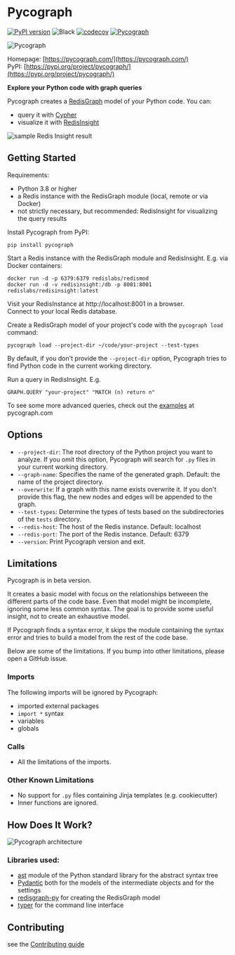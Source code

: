 # Pycograph

[![PyPI version](https://badge.fury.io/py/pycograph.svg)](https://badge.fury.io/py/pycograph)
![Black](https://img.shields.io/badge/code%20style-black-000000.svg)
[![codecov](https://codecov.io/gh/reka/pycograph/branch/main/graph/badge.svg?token=M1Y1SQRDHK)](https://codecov.io/gh/reka/pycograph)
[![Pycograph](https://github.com/reka/pycograph/actions/workflows/pycograph.yaml/badge.svg)](https://github.com/reka/pycograph/actions/workflows/pycograph.yaml)

![Pycograph](https://github.com/reka/pycograph/raw/main/resources/pycograph_logo.png)

Homepage: [https://pycograph.com/](https://pycograph.com/)  
PyPI: [https://pypi.org/project/pycograph/](https://pypi.org/project/pycograph/)

**Explore your Python code with graph queries**

Pycograph creates a [RedisGraph](https://oss.redislabs.com/redisgraph/) model of your Python code. You can: 

* query it with [Cypher](https://oss.redislabs.com/redisgraph/commands/)
* visualize it with [RedisInsight](https://redislabs.com/redis-enterprise/redis-insight/)

![sample Redis Insight result](https://github.com/reka/pycograph/raw/main/resources/sample_redis_insight.png)

## Getting Started

Requirements:

* Python 3.8 or higher
* a Redis instance with the RedisGraph module (local, remote or via Docker)
* not strictly necessary, but recommended: RedisInsight for visualizing the query results

Install Pycograph from PyPI:

```
pip install pycograph
```

Start a Redis instance with the RedisGraph module and RedisInsight. E.g. via Docker containers:

```
docker run -d -p 6379:6379 redislabs/redismod
docker run -d -v redisinsight:/db -p 8001:8001 redislabs/redisinsight:latest
```

Visit your RedisInstance at http://localhost:8001 in a browser.  
Connect to your local Redis database.

Create a RedisGraph model of your project's code with the `pycograph load` command:

```
pycograph load --project-dir ~/code/your-project --test-types
```

By default, if you don't provide the `--project-dir` option, Pycograph tries to find Python code in the current working directory.  


Run a query in RedisInsight. E.g.

```
GRAPH.QUERY "your-project" "MATCH (n) return n"
```

To see some more advanced queries, check out the [examples](https://pycograph.com/examples/) at pycograph.com

## Options

* `--project-dir`: The root directory of the Python project you want to analyze. If you omit this option, Pycograph will search for `.py` files in your current working directory.
* `--graph-name`: Specifies the name of the generated graph. Default: the name of the project directory.
* `--overwrite`: If a graph with this name exists overwrite it. If you don't provide this flag, the new nodes and edges will be appended to the graph.
* `--test-types`: Determine the types of tests based on the subdirectories of the `tests` directory.
* `--redis-host`: The host of the Redis instance. Default: localhost
* `--redis-port`: The port of the Redis instance. Default: 6379 
* `--version`: Print Pycograph version and exit.

## Limitations

Pycograph is in beta version.

It creates a basic model with focus on the relationships betweeen the different parts of the code base. Even that model might be incomplete, ignoring some less common syntax. The goal is to provide some useful insight, not to create an exhaustive model.

If Pycograph finds a syntax error, it skips the module containing the syntax error and tries to build a model from the rest of the code base.

Below are some of the limitations. If you bump into other limitations, please open a GitHub issue.

### Imports

The following imports will be ignored by Pycograph:

* imported external packages
* `import *` syntax
* variables
* globals

### Calls

* All the limitations of the imports.

### Other Known Limitations

* No support for `.py` files containing Jinja templates (e.g. cookiecutter)
* Inner functions are ignored.

## How Does It Work?

![Pycograph architecture](https://raw.githubusercontent.com/reka/pycograph/main/resources/pycograph_architecture.png)

### Libraries used:

* [ast](https://docs.python.org/3/library/ast.html) module of the Python standard library for the abstract syntax tree
* [Pydantic](https://pydantic-docs.helpmanual.io) both for the models of the intermediate objects and for the settings
* [redisgraph-py](https://github.com/RedisGraph/redisgraph-py) for creating the RedisGraph model
* [typer](https://typer.tiangolo.com/) for the command line interface

## Contributing

see the [Contributing guide](https://github.com/reka/pycograph/blob/main/CONTRIBUTING.md)